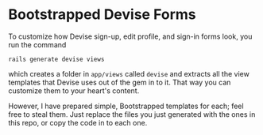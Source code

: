 # Bootstrapped Devise Forms

To customize how Devise sign-up, edit profile, and sign-in forms look, you run the command

    rails generate devise views

which creates a folder in `app/views` called `devise` and extracts all the view templates that Devise uses out of the gem in to it. That way you can customize them to your heart's content.

However, I have prepared simple, Bootstrapped templates for each; feel free to steal them. Just replace the files you just generated with the ones in this repo, or copy the code in to each one.
